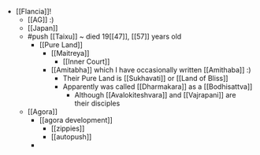 - [[Flancia]]!
  - [[AG]] :)
  - [[Japan]]
  - #push [[Taixu]] ~ died 19[[47]], [[57]] years old
    - [[Pure Land]]
      - [[Maitreya]]
        - [[Inner Court]]
      - [[Amitabha]] which I have occasionally written [[Amithaba]] :)
        - Their Pure Land is [[Sukhavati]] or [[Land of Bliss]]
        - Apparently was called [[Dharmakara]] as a [[Bodhisattva]]
          - Although [[Avalokiteshvara]] and [[Vajrapani]] are their disciples
  - [[Agora]]
    - [[agora development]]
      - [[zippies]]
      - [[autopush]]
    -
